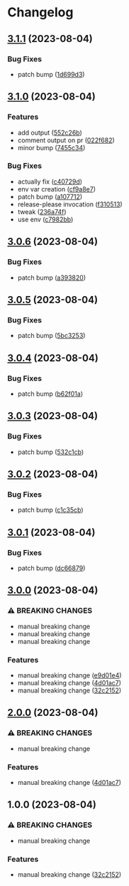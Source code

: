 # Changelog

## [3.1.1](https://github.com/devdoshi/test-release-please/compare/v3.1.0...v3.1.1) (2023-08-04)


### Bug Fixes

* patch bump ([1d699d3](https://github.com/devdoshi/test-release-please/commit/1d699d3174a3bdcc3f31f42f0405cd9c5a4d765a))

## [3.1.0](https://github.com/devdoshi/test-release-please/compare/v3.0.6...v3.1.0) (2023-08-04)


### Features

* add output ([552c26b](https://github.com/devdoshi/test-release-please/commit/552c26b1817fde828648d018752cd77bba0f59cd))
* comment output on pr ([022f682](https://github.com/devdoshi/test-release-please/commit/022f682e81d539ffa4f931bd901207a5a78da861))
* minor bump ([7455c34](https://github.com/devdoshi/test-release-please/commit/7455c3422688981a2ee5be92057d155ef7dd2c56))


### Bug Fixes

* actually fix ([c40729d](https://github.com/devdoshi/test-release-please/commit/c40729d3acc0e63173e6c8e4464e11d4f72268db))
* env var creation ([cf9a8e7](https://github.com/devdoshi/test-release-please/commit/cf9a8e713ea979bfa4f7c296a59ecccd914deb1a))
* patch bump ([a107712](https://github.com/devdoshi/test-release-please/commit/a107712cb7d14f7f57981227ae38ba43cd5c0efc))
* release-please invocation ([f310513](https://github.com/devdoshi/test-release-please/commit/f3105131f39f43069eac2899ed94d51f4791e1a0))
* tweak ([236a74f](https://github.com/devdoshi/test-release-please/commit/236a74f107775a9ff6020b0330b726b925a191a8))
* use env ([c7982bb](https://github.com/devdoshi/test-release-please/commit/c7982bb025cc647d6e51f1d1694dab8dd0bdc110))

## [3.0.6](https://github.com/devdoshi/test-release-please/compare/v3.0.5...v3.0.6) (2023-08-04)


### Bug Fixes

* patch bump ([a393820](https://github.com/devdoshi/test-release-please/commit/a39382069bc0c1b86955db06ddd40b6c22d0799e))

## [3.0.5](https://github.com/devdoshi/test-release-please/compare/v3.0.4...v3.0.5) (2023-08-04)


### Bug Fixes

* patch bump ([5bc3253](https://github.com/devdoshi/test-release-please/commit/5bc325301f26af59739cd84bbfb055526553542d))

## [3.0.4](https://github.com/devdoshi/test-release-please/compare/v3.0.3...v3.0.4) (2023-08-04)


### Bug Fixes

* patch bump ([b62f01a](https://github.com/devdoshi/test-release-please/commit/b62f01ae5fcbc3eb568ddeddb51915d859ac50be))

## [3.0.3](https://github.com/devdoshi/test-release-please/compare/v3.0.2...v3.0.3) (2023-08-04)


### Bug Fixes

* patch bump ([532c1cb](https://github.com/devdoshi/test-release-please/commit/532c1cb39623ce67a5482cab7db180ee5dc51d20))

## [3.0.2](https://github.com/devdoshi/test-release-please/compare/v3.0.1...v3.0.2) (2023-08-04)


### Bug Fixes

* patch bump ([c1c35cb](https://github.com/devdoshi/test-release-please/commit/c1c35cb3d91e1b0aa2cb912b66c517ca044d09e4))

## [3.0.1](https://github.com/devdoshi/test-release-please/compare/v3.0.0...v3.0.1) (2023-08-04)


### Bug Fixes

* patch bump ([dc66879](https://github.com/devdoshi/test-release-please/commit/dc66879a2d2283a13162ded9d57df62dbc1be48c))

## [3.0.0](https://github.com/devdoshi/test-release-please/compare/v2.0.0...v3.0.0) (2023-08-04)


### ⚠ BREAKING CHANGES

* manual breaking change
* manual breaking change
* manual breaking change

### Features

* manual breaking change ([e9d01e4](https://github.com/devdoshi/test-release-please/commit/e9d01e454feb8b43ce3dc8aa24dbc54ebbfd820c))
* manual breaking change ([4d01ac7](https://github.com/devdoshi/test-release-please/commit/4d01ac73dffdf1c0c3d9ef41b12ea843b5475aa0))
* manual breaking change ([32c2152](https://github.com/devdoshi/test-release-please/commit/32c215252149e81a3c411d0a16a7898fcf3272ab))

## [2.0.0](https://github.com/devdoshi/test-release-please/compare/v1.0.0...v2.0.0) (2023-08-04)


### ⚠ BREAKING CHANGES

* manual breaking change

### Features

* manual breaking change ([4d01ac7](https://github.com/devdoshi/test-release-please/commit/4d01ac73dffdf1c0c3d9ef41b12ea843b5475aa0))

## 1.0.0 (2023-08-04)


### ⚠ BREAKING CHANGES

* manual breaking change

### Features

* manual breaking change ([32c2152](https://github.com/devdoshi/test-release-please/commit/32c215252149e81a3c411d0a16a7898fcf3272ab))
